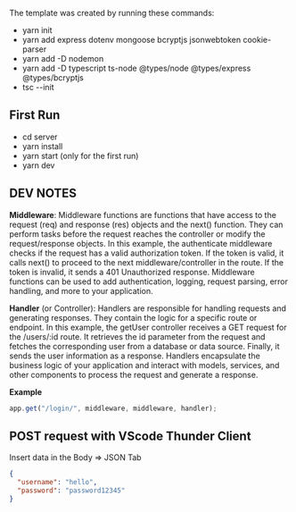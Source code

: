 The template was created by running these commands:

- yarn init
- yarn add express dotenv mongoose bcryptjs jsonwebtoken cookie-parser
- yarn add -D nodemon
- yarn add -D typescript ts-node @types/node @types/express @types/bcryptjs
- tsc --init

## First Run

- cd server
- yarn install
- yarn start (only for the first run)
- yarn dev

## DEV NOTES

**Middleware**: Middleware functions are functions that have access to the request (req) and response (res) objects and the next() function. They can perform tasks before the request reaches the controller or modify the request/response objects. In this example, the authenticate middleware checks if the request has a valid authorization token. If the token is valid, it calls next() to proceed to the next middleware/controller in the route. If the token is invalid, it sends a 401 Unauthorized response. Middleware functions can be used to add authentication, logging, request parsing, error handling, and more to your application.

**Handler** (or Controller): Handlers are responsible for handling requests and generating responses. They contain the logic for a specific route or endpoint. In this example, the getUser controller receives a GET request for the /users/:id route. It retrieves the id parameter from the request and fetches the corresponding user from a database or data source. Finally, it sends the user information as a response. Handlers encapsulate the business logic of your application and interact with models, services, and other components to process the request and generate a response.

**Example**

```js
app.get("/login/", middleware, middleware, handler);
```

## POST request with VScode Thunder Client

Insert data in the Body => JSON Tab

```json
{
  "username": "hello",
  "password": "password12345"
}
```
